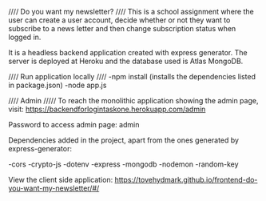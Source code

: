 //// Do you want my newsletter? ////
This is a school assignment where the user can create a user account, decide whether or not they want to subscribe to a news letter and then change subscription status when logged in.

It is a headless backend application created with express generator. The server is deployed at Heroku and the database used is Atlas MongoDB.

//// Run application locally ////
-npm install (installs the dependencies listed in package.json)
-node app.js

//// Admin /////
To reach the monolithic application showing the admin page, visit:
https://backendforlogintaskone.herokuapp.com/admin

Password to access admin page: admin

Dependencies added in the project, apart from the ones generated by express-generator:

-cors
-crypto-js
-dotenv
-express
-mongodb
-nodemon
-random-key

View the client side application:
https://tovehydmark.github.io/frontend-do-you-want-my-newsletter/#/
